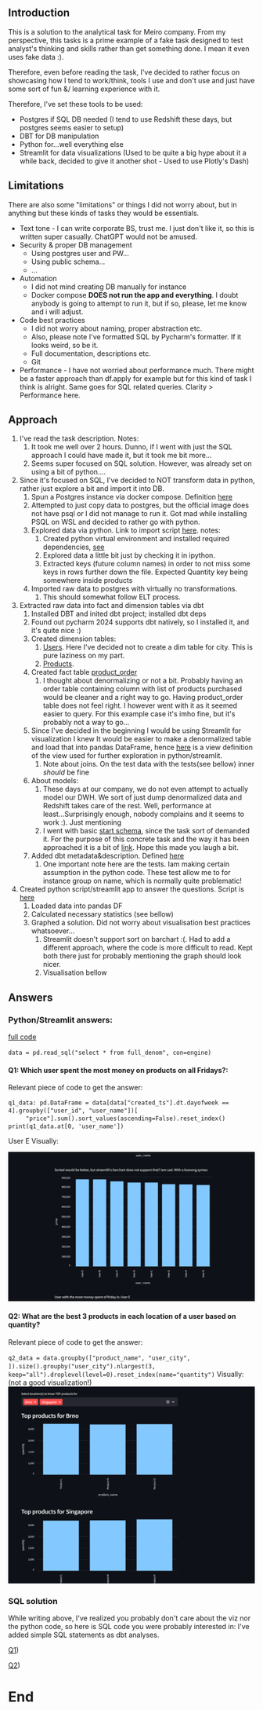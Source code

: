 ## Introduction

This is a solution to the analytical task for Meiro company.
From my perspective, this tasks is a prime example of a fake task designed to test analyst's thinking and
skills rather than get something done. I mean it even uses fake data :).

Therefore, even before reading the task, I've decided to rather focus on showcasing how I tend to work/think, tools
I use and don't use and just have some sort of fun &/ learning experience with it.

Therefore, I've set these tools to be used:
- Postgres if SQL DB needed (I tend to use Redshift these days, but postgres seems easier to setup)
- DBT for DB manipulation
- Python for...well everything else
- Streamlit for data visualizations (Used to be quite a big hype about it a while back, decided to give it another shot - Used to use Plotly's Dash)



## Limitations
There are also some "limitations" or things I did not worry about, but in anything but these kinds of tasks they would be essentials.

- Text tone - I can write corporate BS, trust me. I just don't like it, so this is written super casually. ChatGPT would not be amused.
- Security & proper DB management
  - Using postgres user and PW...
  - Using public schema...
  - ...
- Automation 
  - I did not mind creating DB manually for instance
  - Docker compose **DOES not run the app and everything**. I doubt anybody is going to attempt to run it, but if so, please, let me know and i will adjust.
- Code best practices
  - I did not worry about naming, proper abstraction etc.
  - Also, please note I've formatted SQL by Pycharm's formatter. If it looks weird, so be it.
  - Full documentation, descriptions etc.
  - Git
- Performance - I have not worried about performance much. There might be a faster approach than df.apply for example
but for this kind of task I think is alright. Same goes for SQL related queries. Clarity > Performance here.


## Approach

1. I've read the task description. Notes:
   1. It took me well over 2 hours. Dunno, if I went with just the SQL approach I could have made it, but it took me bit more...
   2. Seems super focused on SQL solution. However, was already set on using a bit of python....
2. Since it's focused on SQL, I've decided to NOT transform data in python, rather just explore a bit and import it into DB.
   1. Spun a Postgres instance via docker compose. Definition [here](docker-compose.yml)
   2. Attempted to just copy data to postgres, but the official image does not have psql or I did not manage to run it. Got mad while installing PSQL on WSL and decided to rather go with python.
   3. Explored data via python. Link to import script [here](import_raw_data.py). notes:
      1. Created python virtual environment and installed required dependencies, [see](requirements.txt)
      2. Explored data a little bit just by checking it in ipython.
      3. Extracted keys (future column names) in order to not miss some keys in rows further down the file. Expected Quantity key being somewhere inside products
   4. Imported raw data to postgres with virtually no transformations.
      1. This should somewhat follow ELT process. 
3. Extracted raw data into fact and dimension tables via dbt
   1. Installed DBT and inited dbt project; installed dbt deps
   2. Found out pycharm 2024 supports dbt natively, so I installed it, and it's quite nice :)
   3. Created dimension tables:
      1. [Users](meiro_dbt/models/users.sql). Here I've decided not to create a dim table for city. This is pure laziness on my part.
      2. [Products](meiro_dbt/models/products.sql).
   4. Created fact table [product_order](meiro_dbt/models/product_order.sql)
      1. I thought about denormalizing or not a bit. Probably having an order table containing column with list of products purchased would be cleaner and a right way to go. Having product_order table does not feel right. I however
went with it as it seemed easier to query. For this example case it's imho fine, but it's probably not a way to go...
   5. Since I've decided in the beginning I would be using Streamlit for visualization I knew It would be easier to make a denormalized table and load that into pandas DataFrame,
hence [here](meiro_dbt/models/full_denom.sql) is a view definition of the view used for further exploration in python/streamlit.
      1. Note about joins. On the test data with the tests(see bellow) inner *should* be fine
   6. About models:
      1. These days at our company, we do not even attempt to actually model our DWH. We sort of just dump denormalized data and Redshift takes care of the rest. Well, performance at least...Surprisingly enough, nobody complains and it seems to work :). Just mentioning
      2. I went with basic [start schema](https://en.wikipedia.org/wiki/Star_schema), since the task sort of demanded it. For
the purpose of this concrete task and the way it has been approached it is a bit of [link](https://content.imageresizer.com/images/memes/rick-and-morty-slavery-with-extra-steps-meme-1jihm4.jpg). Hope this made you laugh a bit.
   7. Added dbt metadata&description. Defined [here](meiro_dbt/models/meiro.yml) 
      1. One important note here are the tests. Iam making certain assumption in the python code. These test allow me to for instance group on name, which is normally quite problematic!
4. Created python script/streamlit app to answer the questions. Script is [here](main.py)
   1. Loaded data into pandas DF
   2. Calculated necessary statistics (see bellow)
   3. Graphed a solution. Did not worry about visualisation best practices whatsoever...
      1. Streamlit doesn't support sort on barchart :(. Had to add a different approach, where the code is more difficult to read. Kept both there just for probably mentioning the graph should look nicer.
      2. Visualisation bellow


## Answers

### Python/Streamlit answers:
[full code](main.py)


`data = pd.read_sql("select * from full_denom", con=engine)`

#### Q1: Which user spent the most money on products on all Fridays?:
Relevant piece of code to get the answer:
```
q1_data: pd.DataFrame = data[data["created_ts"].dt.dayofweek == 4].groupby(["user_id", "user_name"])[
     "price"].sum().sort_values(ascending=False).reset_index()
print(q1_data.at[0, 'user_name'])
```
User E
Visually:

![img.png](img.png)

#### Q2: What are the best 3 products in each location of a user based on quantity?

Relevant piece of code to get the answer:

`q2_data = data.groupby(["product_name", "user_city", ]).size().groupby("user_city").nlargest(3, keep="all").droplevel(level=0).reset_index(name="quantity")`
Visually:
(not a good visualization!)
![img_1.png](img_1.png)


### SQL solution
While writing above, I've realized you probably don't care about the viz nor the python code, so here is SQL code you were probably interested in:
I've added simple SQL statements as dbt analyses.

[Q1](meiro_dbt/analyses/q1.sql))

[Q2](meiro_dbt/analyses/q2.sql))

# End